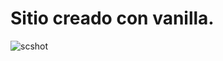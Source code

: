 # Sitio creado con vanilla.

![scshot](https://user-images.githubusercontent.com/66282886/84246223-483d7f80-aad4-11ea-99af-6004b82d9844.png)
